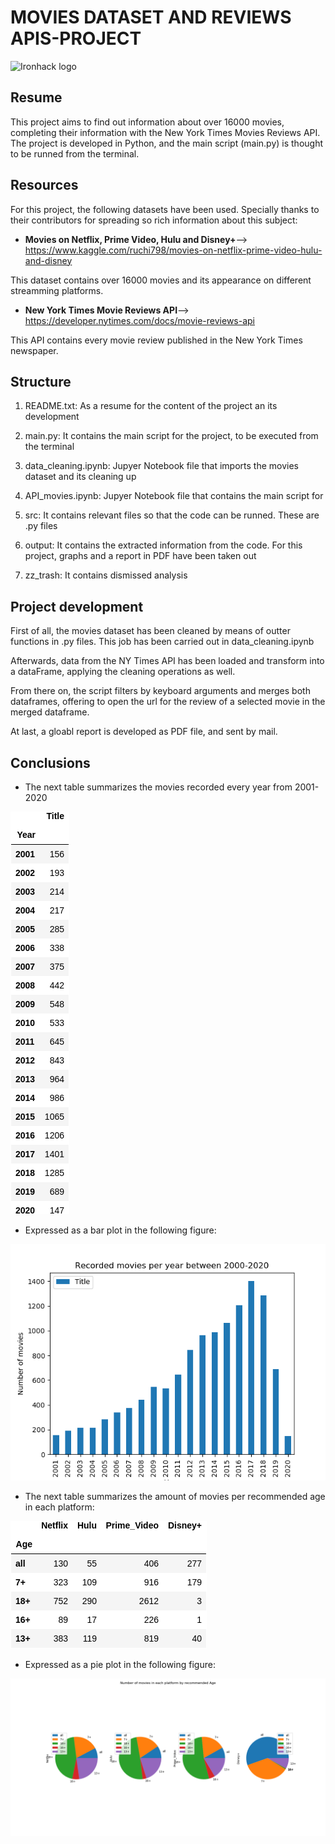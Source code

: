 # MOVIES DATASET AND REVIEWS APIS-PROJECT


![Ironhack logo](https://www.fundacionuniversia.net/wp-content/uploads/2017/09/ironhack_logo.jpg)

## Resume

This project aims to find out information about over 16000 movies, completing their information with the New York Times Movies Reviews API.
The project is developed in Python, and the main script (main.py) is thought to be runned from the terminal.


## Resources
For this project, the following datasets have been used. Specially thanks to their contributors for spreading so rich information about this subject:

* **Movies on Netflix, Prime Video, Hulu and Disney+**--> https://www.kaggle.com/ruchi798/movies-on-netflix-prime-video-hulu-and-disney 

This dataset contains over 16000 movies and its appearance on different streamming platforms.


* **New York Times Movie Reviews API**--> https://developer.nytimes.com/docs/movie-reviews-api

This API contains every movie review published in the New York Times newspaper.


## Structure

1) README.txt: As a resume for the content of the project an its development

2) main.py: It contains the main script for the project, to be executed from the terminal

3) data_cleaning.ipynb: Jupyer Notebook file that imports the movies dataset and its cleaning up

4) API_movies.ipynb: Jupyer Notebook file that contains the main script for 

6) src: It contains relevant files so that the code can be runned. These are .py files

7) output: It contains the extracted information from the code. For this project, graphs and a report in PDF have been taken out

8) zz_trash: It contains dismissed analysis

## Project development

First of all, the movies dataset has been cleaned by means of outter functions in .py files. This job has been carried out in data_cleaning.ipynb

Afterwards, data from the NY Times API has been loaded and transform into a dataFrame, applying the cleaning operations as well.

From there on, the script filters by keyboard arguments and merges both dataframes, offering to open the url for the review of a selected movie in the merged dataframe.

At last, a gloabl report is developed as PDF file, and sent by mail.


## Conclusions


- The next table summarizes the movies recorded every year from 2001-2020

![movies_years](output/movies_years.png)




- Expressed as a bar plot in the following figure:


![years](output/years.png)





- The next table summarizes the amount of movies per recommended age in each platform:


![movies_age](output/movies_age.png)
  



- Expressed as a pie plot in the following figure:


![age](output/age.png)

   